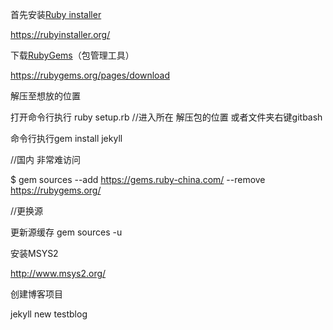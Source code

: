 首先安装[Ruby installer](https://rubyinstaller.org/)

<https://rubyinstaller.org/>







下载[RubyGems](https://rubygems.org/pages/download)（包管理工具）

<https://rubygems.org/pages/download>

解压至想放的位置



打开命令行执行     ruby setup.rb          //进入所在 解压包的位置  或者文件夹右键gitbash







命令行执行gem install jekyll





//国内 非常难访问

$ gem sources --add <https://gems.ruby-china.com/> --remove <https://rubygems.org/>

//更换源

更新源缓存 gem sources -u

安装MSYS2

<http://www.msys2.org/>



















创建博客项目

jekyll new testblog